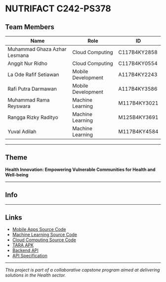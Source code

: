 # NUTRIFACT C242-PS378 

## Team Members
| Name                          | Role                | ID           |
|-------------------------------|---------------------|--------------|
| Muhammad Ghaza Azhar Lesmana  | Cloud Computing     | C117B4KY2858 |
| Anggit Nur Ridho              | Cloud Computing     | C117B4KY0554 |
| La Ode Rafif Setiawan         | Mobile Development  | A117B4KY2243 |
| Rafi Putra Darmawan           | Mobile Development  | A117B4KY3586 |
| Muhammad Rama Reyswara        | Machine Learning    | M117B4KY3021 |
| Rangga Rizky Radityo          | Machine Learning    | M125B4KY3691 |
| Yuval Adilah                  | Machine Learning    | M117B4KY4584 |

---

## Theme
**Health Innovation: Empowering Vulnerable Communities for Health and Well-being**

---

## Info


---

## Links
- [Mobile Apps Source Code](https://github.com/RafiPutraa/nutrifact-mobile)
- [Machine Learning Source Code](#)
- [Cloud Computing Source Code]()
- [TARA APK](#)
- [Backend API](https://github.com/nuridho-anggit/nutrifact-backend)
- [API Specification](#)

---

*This project is part of a collaborative capstone program aimed at delivering solutions in the Health sector.*
